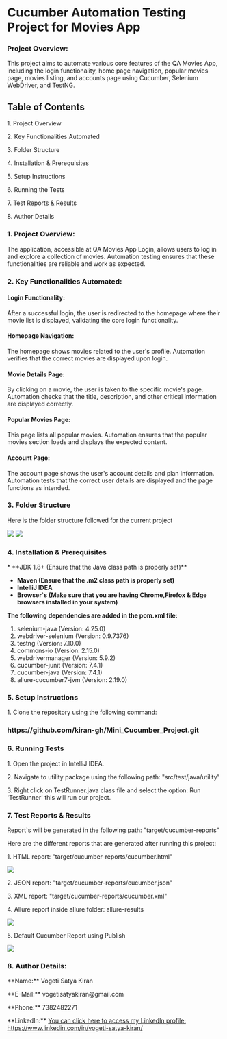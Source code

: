 <h1>Cucumber Automation Testing Project for Movies App</h1>
<h3>Project Overview: </h3>
<p>
This project aims to automate various core features of the QA Movies App, including the login functionality, home page navigation, popular movies page, movies listing, and accounts page using Cucumber, Selenium WebDriver, and TestNG.
</p>

<h2>Table of Contents</h2>
<p>1. Project Overview</p>
<p>2. Key Functionalities Automated</p>
<p>3. Folder Structure</p>
<p>4. Installation & Prerequisites</p>
<p>5. Setup Instructions</p>
<p>6. Running the Tests</p>
<p>7. Test Reports & Results </p>
<p>8. Author Details</p>



<h3>1.  Project Overview: </h3>
<p>The application, accessible at QA Movies App Login, allows users to log in and explore a collection of movies. Automation testing ensures that these functionalities are reliable and work as expected.

<h3>2.  Key Functionalities Automated:</h3>
<h4>Login Functionality:</h4>
<p>After a successful login, the user is redirected to the homepage where their movie list is displayed, validating the core login functionality.</p>
<h4>Homepage Navigation:</h4>
<p>The homepage shows movies related to the user's profile. Automation verifies that the correct movies are displayed upon login.</p>
<h4>Movie Details Page:</h4>
<p>By clicking on a movie, the user is taken to the specific movie's page. Automation checks that the title, description, and other critical information are displayed correctly.</p>
<h4>Popular Movies Page:</h4>
<p>This page lists all popular movies. Automation ensures that the popular movies section loads and displays the expected content.</p>
<h4>Account Page:</h4>
<p>The account page shows the user's account details and plan information. Automation tests that the correct user details are displayed and the page functions as intended.</p>

<h3>3.  Folder Structure</h3>
<p>Here is the folder structure followed for the current project</p>
<img src="Mini_Cucumber_Project_Structure.png"/>
<img src="Mini_Cucumber_Internal_Files_Project_Structure.png"/>

<h3>4.  Installation & Prerequisites</h3>
* **JDK 1.8+ (Ensure that the Java class path is properly set)**

* **Maven (Ensure that the .m2 class path is properly set)**
* **IntelliJ IDEA**
* **Browser`s (Make sure that you are having Chrome,Firefox & Edge browsers installed in your system)**

**The following dependencies are added in the pom.xml file:**
1. selenium-java (Version: 4.25.0)
2. webdriver-selenium (Version: 0.9.7376)
3. testng (Version: 7.10.0)
4. commons-io (Version: 2.15.0)
5. webdrivermanager (Version: 5.9.2)
6. cucumber-junit (Version: 7.4.1)
7. cucumber-java (Version: 7.4.1)
8. allure-cucumber7-jvm (Version: 2.19.0)

<h3>5.  Setup Instructions</h3>
<p>1. Clone the repository using the following command:</p>
<p><h3>https://github.com/kiran-gh/Mini_Cucumber_Project.git</h3></p>

<h3>6.  Running Tests</h3>
<p>1. Open the project in IntelliJ IDEA.</p>
<p>2. Navigate to utility package using the following path:
"src/test/java/utility" </p>
<p>3. Right click on TestRunner.java class file and  select the option: Run 'TestRunner' this will run our project.</p>

<h3>7. Test Reports & Results</h3>
<p> Report`s will be generated in the following path: "target/cucumber-reports"</p>
<p>Here are the different reports that are generated after running this project:</p>
<p>1. HTML report: "target/cucumber-reports/cucumber.html"</p>
<img src="HTML_Report.png"/>
<p>2. JSON report: "target/cucumber-reports/cucumber.json"</p>
<p>3. XML report: "target/cucumber-reports/cucumber.xml"</p>
<p>4. Allure report inside allure folder: allure-results </p>
<img src="Allure_Report.png"/>
<p>5. Default Cucumber Report using Publish </p>
<img src="Cucumber_Default_Report.png"/>
<h3>8. Author Details:</h3>
<p>**Name:** Vogeti Satya Kiran</p>
<p>**E-Mail:** vogetisatyakiran@gmail.com</p>
<p>**Phone:** 7382482271</p>
<p>**LinkedIn:** <a href="https://www.linkedin.com/in/vogeti-satya-kiran/">You can click here to access my LinkedIn profile:  https://www.linkedin.com/in/vogeti-satya-kiran/ </a> </p>